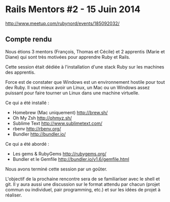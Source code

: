 # Rails Mentors #2 - 15 Juin 2014

http://www.meetup.com/rubynord/events/185092032/

## Compte rendu

Nous étions 3 mentors (François, Thomas et Cécile) et 2 apprentis (Marie et Diane) qui sont très motivées pour apprendre Ruby et Rails.

Cette session était dédiée à l'installation d'une stack Ruby sur les machines des apprentis.

Force est de constater que Windows est un environnement hostile pour tout dev Ruby. Il vaut mieux avoir un Linux, un Mac ou un Windows assez puissant pour faire tourner un Linux dans une machine virtuelle.

Ce qui a été installé :

* Homebrew (Mac uniquement) http://brew.sh/
* Oh My Zsh http://ohmyz.sh/
* Sublime Text http://www.sublimetext.com/
* rbenv http://rbenv.org/
* Bundler http://bundler.io/

Ce qui a été abordé :

* Les gems & RubyGems http://rubygems.org/
* Bundler et le Gemfile http://bundler.io/v1.6/gemfile.html

Nous avons terminé cette session par un goûter.

L'objectif de la prochaine rencontre sera de se familiariser avec le shell et git. Il y aura aussi une discussion sur le format attendu par chacun (projet commun ou individuel, pair programming, etc.) et sur les idées de projet à réaliser.
